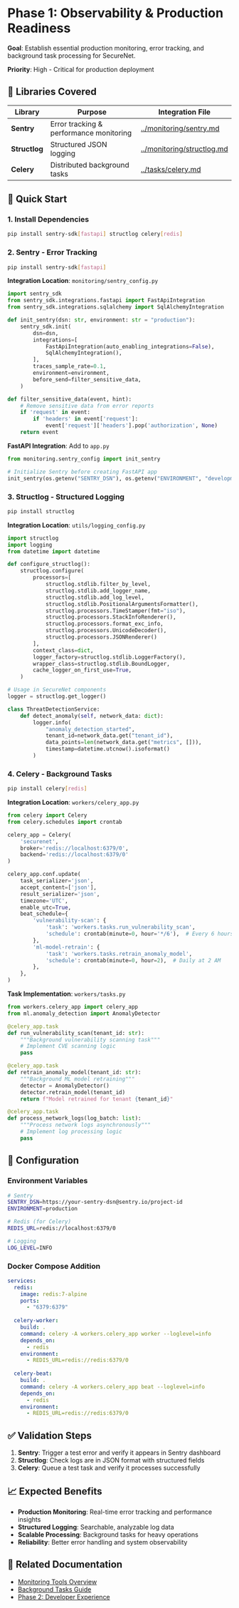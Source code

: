 # Phase 1: Observability & Production Readiness

**Goal**: Establish essential production monitoring, error tracking, and background task processing for SecureNet.

**Priority**: High - Critical for production deployment

## 🎯 Libraries Covered

| Library | Purpose | Integration File |
|---------|---------|------------------|
| **Sentry** | Error tracking & performance monitoring | [../monitoring/sentry.md](../monitoring/sentry.md) |
| **Structlog** | Structured JSON logging | [../monitoring/structlog.md](../monitoring/structlog.md) |
| **Celery** | Distributed background tasks | [../tasks/celery.md](../tasks/celery.md) |

## 🚀 Quick Start

### 1. Install Dependencies
```bash
pip install sentry-sdk[fastapi] structlog celery[redis]
```

### 2. Sentry - Error Tracking
```bash
pip install sentry-sdk[fastapi]
```

**Integration Location**: `monitoring/sentry_config.py`
```python
import sentry_sdk
from sentry_sdk.integrations.fastapi import FastApiIntegration
from sentry_sdk.integrations.sqlalchemy import SqlAlchemyIntegration

def init_sentry(dsn: str, environment: str = "production"):
    sentry_sdk.init(
        dsn=dsn,
        integrations=[
            FastApiIntegration(auto_enabling_integrations=False),
            SqlAlchemyIntegration(),
        ],
        traces_sample_rate=0.1,
        environment=environment,
        before_send=filter_sensitive_data,
    )

def filter_sensitive_data(event, hint):
    # Remove sensitive data from error reports
    if 'request' in event:
        if 'headers' in event['request']:
            event['request']['headers'].pop('authorization', None)
    return event
```

**FastAPI Integration**: Add to `app.py`
```python
from monitoring.sentry_config import init_sentry

# Initialize Sentry before creating FastAPI app
init_sentry(os.getenv("SENTRY_DSN"), os.getenv("ENVIRONMENT", "development"))
```

### 3. Structlog - Structured Logging
```bash
pip install structlog
```

**Integration Location**: `utils/logging_config.py`
```python
import structlog
import logging
from datetime import datetime

def configure_structlog():
    structlog.configure(
        processors=[
            structlog.stdlib.filter_by_level,
            structlog.stdlib.add_logger_name,
            structlog.stdlib.add_log_level,
            structlog.stdlib.PositionalArgumentsFormatter(),
            structlog.processors.TimeStamper(fmt="iso"),
            structlog.processors.StackInfoRenderer(),
            structlog.processors.format_exc_info,
            structlog.processors.UnicodeDecoder(),
            structlog.processors.JSONRenderer()
        ],
        context_class=dict,
        logger_factory=structlog.stdlib.LoggerFactory(),
        wrapper_class=structlog.stdlib.BoundLogger,
        cache_logger_on_first_use=True,
    )

# Usage in SecureNet components
logger = structlog.get_logger()

class ThreatDetectionService:
    def detect_anomaly(self, network_data: dict):
        logger.info(
            "anomaly_detection_started",
            tenant_id=network_data.get("tenant_id"),
            data_points=len(network_data.get("metrics", [])),
            timestamp=datetime.utcnow().isoformat()
        )
```

### 4. Celery - Background Tasks
```bash
pip install celery[redis]
```

**Integration Location**: `workers/celery_app.py`
```python
from celery import Celery
from celery.schedules import crontab

celery_app = Celery(
    'securenet',
    broker='redis://localhost:6379/0',
    backend='redis://localhost:6379/0'
)

celery_app.conf.update(
    task_serializer='json',
    accept_content=['json'],
    result_serializer='json',
    timezone='UTC',
    enable_utc=True,
    beat_schedule={
        'vulnerability-scan': {
            'task': 'workers.tasks.run_vulnerability_scan',
            'schedule': crontab(minute=0, hour='*/6'),  # Every 6 hours
        },
        'ml-model-retrain': {
            'task': 'workers.tasks.retrain_anomaly_model',
            'schedule': crontab(minute=0, hour=2),  # Daily at 2 AM
        },
    },
)
```

**Task Implementation**: `workers/tasks.py`
```python
from workers.celery_app import celery_app
from ml.anomaly_detection import AnomalyDetector

@celery_app.task
def run_vulnerability_scan(tenant_id: str):
    """Background vulnerability scanning task"""
    # Implement CVE scanning logic
    pass

@celery_app.task
def retrain_anomaly_model(tenant_id: str):
    """Background ML model retraining"""
    detector = AnomalyDetector()
    detector.retrain_model(tenant_id)
    return f"Model retrained for tenant {tenant_id}"

@celery_app.task
def process_network_logs(log_batch: list):
    """Process network logs asynchronously"""
    # Implement log processing logic
    pass
```

## 🔧 Configuration

### Environment Variables
```bash
# Sentry
SENTRY_DSN=https://your-sentry-dsn@sentry.io/project-id
ENVIRONMENT=production

# Redis (for Celery)
REDIS_URL=redis://localhost:6379/0

# Logging
LOG_LEVEL=INFO
```

### Docker Compose Addition
```yaml
services:
  redis:
    image: redis:7-alpine
    ports:
      - "6379:6379"
  
  celery-worker:
    build: .
    command: celery -A workers.celery_app worker --loglevel=info
    depends_on:
      - redis
    environment:
      - REDIS_URL=redis://redis:6379/0
  
  celery-beat:
    build: .
    command: celery -A workers.celery_app beat --loglevel=info
    depends_on:
      - redis
    environment:
      - REDIS_URL=redis://redis:6379/0
```

## ✅ Validation Steps

1. **Sentry**: Trigger a test error and verify it appears in Sentry dashboard
2. **Structlog**: Check logs are in JSON format with structured fields
3. **Celery**: Queue a test task and verify it processes successfully

## 📈 Expected Benefits

- **Production Monitoring**: Real-time error tracking and performance insights
- **Structured Logging**: Searchable, analyzable log data
- **Scalable Processing**: Background tasks for heavy operations
- **Reliability**: Better error handling and system observability

## 🔗 Related Documentation

- [Monitoring Tools Overview](../monitoring/README.md)
- [Background Tasks Guide](../tasks/README.md)
- [Phase 2: Developer Experience](phase-2-developer-experience.md) 